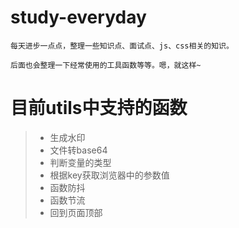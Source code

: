 # study-everyday
```
每天进步一点点，整理一些知识点、面试点、js、css相关的知识。

后面也会整理一下经常使用的工具函数等等。嗯，就这样~
```
# 目前utils中支持的函数


>* 生成水印
>* 文件转base64
>* 判断变量的类型
>* 根据key获取浏览器中的参数值
>* 函数防抖
>* 函数节流
>* 回到页面顶部